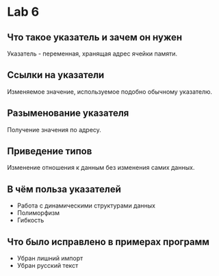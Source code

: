 # Lab 6

## Что такое указатель и зачем он нужен

Указатель - переменная, хранящая адрес ячейки памяти.

## Ссылки на указатели

Изменяемое значение, используемое подобно обычному указателю.

## Разыменование указателя

Получение значения по адресу.

## Приведение типов

Изменение отношения к данным без изменения самих данных.

## В чём польза указателей

- Работа с динамическими структурами данных
- Полиморфизм
- Гибкость

## Что было исправлено в примерах программ

- Убран лишний импорт
- Убран русский текст
